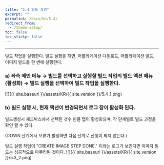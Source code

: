 ```yaml
---
title: "5.4 빌드 실행"
excerpt: ""
permalink: /docs/ko/5.4/
redirect_from:
  - /theme-setup/
toc: false
toc_sticky: false
---
```


---
빌드 작업을 실행한다. 빌드 실행을 하면, 어플리케이션 다운로드, 어플리케이션 빌드, 이미지 빌드를 한 번에 실행한다.

### a\) 좌측 메인 메뉴 → 빌드를 선택하고 실행할 빌드 작업의 빌드 액션 메뉴\(활성화\) → 빌드 실행을 선택하여 빌드 작업을 실행한다.
![]({{ site.baseurl }}/assets/KR/{{ site.version }}/5.4_1.png)

### b\) 빌드 실행 시, 현재 액션이 변경되면서 로그 창이 활성화 된다.

빌드생성시 체크박스에서 선택된  갯수 만큼 탭이 활성화되며, 각 단계별로 빌드 과정을 확인 할 수 있다.

\(DOWN 단계에서 오류가 발생하면 다음 단계로 진행이 되지 않는다.\)

빌드 실행 작업이 "CREATE IMAGE STEP DONE." 이라는 로그가 보인다면 이미지 빌드는 성공적으로 마무리된 것이다.
![]({{ site.baseurl }}/assets/KR/{{ site.version }}/5.3_2.png)
